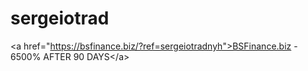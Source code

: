 # sergeiotrad
&lt;a href="https://bsfinance.biz/?ref=sergeiotradnyh">BSFinance.biz - 6500% AFTER 90 DAYS&lt;/a>
